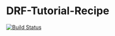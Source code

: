 # DRF-Tutorial-Recipe

[![Build Status](https://travis-ci.com/nathzi1505/DRF-Tutorial-Recipe.svg?branch=master)](https://travis-ci.com/nathzi1505/DRF-Tutorial-Recipe)
